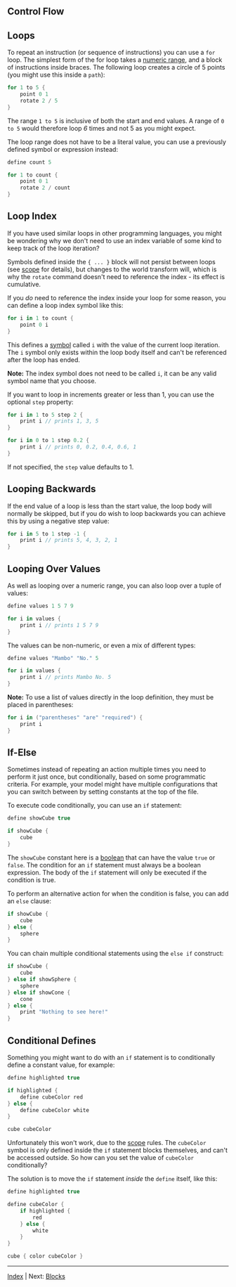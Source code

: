 Control Flow
---

## Loops

To repeat an instruction (or sequence of instructions) you can use a `for` loop. The simplest form of the for loop takes a [numeric range](expressions.md#ranges), and a block of instructions inside braces. The following loop creates a circle of 5 points (you might use this inside a `path`):

```swift
for 1 to 5 {
    point 0 1
    rotate 2 / 5
}
```

The range `1 to 5` is inclusive of both the start and end values. A range of `0 to 5` would therefore loop *6* times and not 5 as you might expect.

The loop range does not have to be a literal value, you can use a previously defined symbol or expression instead:

```swift
define count 5

for 1 to count {
    point 0 1
    rotate 2 / count
}
```

## Loop Index

If you have used similar loops in other programming languages, you might be wondering why we don't need to use an index variable of some kind to keep track of the loop iteration?

Symbols defined inside the `{ ... }` block will not persist between loops (see [scope](scope.md) for details), but changes to the world transform will, which is why the `rotate` command doesn't need to reference the index - its effect is cumulative.

If you *do* need to reference the index inside your loop for some reason, you can define a loop index symbol like this:

```swift
for i in 1 to count {
    point 0 i
}
```

This defines a [symbol](symbols.md) called `i` with the value of the current loop iteration. The `i` symbol only exists within the loop body itself and can't be referenced after the loop has ended.

**Note:** The index symbol does not need to be called `i`, it can be any valid symbol name that you choose.

If you want to loop in increments greater or less than 1, you can use the optional `step` property:

```swift
for i in 1 to 5 step 2 {
    print i // prints 1, 3, 5 
}

for i in 0 to 1 step 0.2 {
    print i // prints 0, 0.2, 0.4, 0.6, 1
}
```

If not specified, the `step` value defaults to 1.

## Looping Backwards

If the end value of a loop is less than the start value, the loop body will normally be skipped, but if you do wish to loop backwards you can achieve this by using a negative step value:

```swift
for i in 5 to 1 step -1 {
    print i // prints 5, 4, 3, 2, 1
}
```

## Looping Over Values

As well as looping over a numeric range, you can also loop over a tuple of values:

```swift
define values 1 5 7 9

for i in values {
    print i // prints 1 5 7 9
}
```

The values can be non-numeric, or even a mix of different types:

```swift
define values "Mambo" "No." 5

for i in values {
    print i // prints Mambo No. 5
}
```

**Note:** To use a list of values directly in the loop definition, they must be placed in parentheses:

```swift
for i in ("parentheses" "are" "required") {
    print i
}
```

## If-Else

Sometimes instead of repeating an action multiple times you need to perform it just once, but conditionally, based on some programmatic criteria. For example, your model might have multiple configurations that you can switch between by setting constants at the top of the file.

To execute code conditionally, you can use an `if` statement:

```swift
define showCube true

if showCube {
    cube   
}
```

The `showCube` constant here is a [boolean](https://en.wikipedia.org/wiki/Boolean_data_type) that can have the value `true` or `false`. The condition for an `if` statement must always be a boolean expression. The body of the `if` statement will only be executed if the condition is true.

To perform an alternative action for when the condition is false, you can add an `else` clause:

```swift
if showCube {
    cube   
} else {
    sphere   
}
```

You can chain multiple conditional statements using the `else if` construct:

```swift
if showCube {
    cube   
} else if showSphere {
    sphere   
} else if showCone {
    cone
} else {
    print "Nothing to see here!"   
}
```

## Conditional Defines

Something you might want to do with an `if` statement is to conditionally define a constant value, for example:

```swift
define highlighted true

if highlighted {
    define cubeColor red
} else {
    define cubeColor white  
}

cube cubeColor
```

Unfortunately this won't work, due to the [scope](scope.md) rules. The `cubeColor` symbol is only defined inside the `if` statement blocks themselves, and can't be accessed outside. So how can you set the value of `cubeColor` conditionally?

The solution is to move the `if` statement *inside* the `define` itself, like this:

```swift
define highlighted true

define cubeColor {
    if highlighted {
        red
    } else {
        white  
    }
}

cube { color cubeColor }
```

---
[Index](index.md) | Next: [Blocks](blocks.md)
